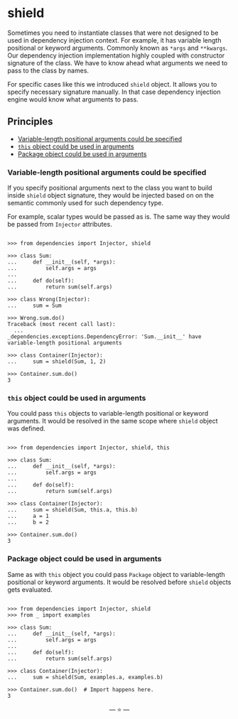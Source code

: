 # shield

Sometimes you need to instantiate classes that were not designed to be used in
dependency injection context. For example, it has variable length positional or
keyword arguments. Commonly known as `*args` and `**kwargs`. Our dependency
injection implementation highly coupled with constructor signature of the class.
We have to know ahead what arguments we need to pass to the class by names.

For specific cases like this we introduced `shield` object. It allows you to
specify necessary signature manually. In that case dependency injection engine
would know what arguments to pass.

## Principles

- [Variable-length positional arguments could be specified](#variable-length-positional-arguments-could-be-specified)
- [`this` object could be used in arguments](#this-object-could-be-used-in-arguments)
- [Package object could be used in arguments](#package-object-could-be-used-in-arguments)

### Variable-length positional arguments could be specified

If you specify positional arguments next to the class you want to build inside
`shield` object signature, they would be injected based on on the semantic
commonly used for such dependency type.

For example, scalar types would be passed as is. The same way they would be
passed from `Injector` attributes.

```pycon

>>> from dependencies import Injector, shield

>>> class Sum:
...     def __init__(self, *args):
...         self.args = args
...
...     def do(self):
...         return sum(self.args)

>>> class Wrong(Injector):
...     sum = Sum

>>> Wrong.sum.do()
Traceback (most recent call last):
  ...
_dependencies.exceptions.DependencyError: 'Sum.__init__' have variable-length positional arguments

>>> class Container(Injector):
...     sum = shield(Sum, 1, 2)

>>> Container.sum.do()
3

```

### `this` object could be used in arguments

You could pass `this` objects to variable-length positional or keyword
arguments. It would be resolved in the same scope where `shield` object was
defined.

```pycon

>>> from dependencies import Injector, shield, this

>>> class Sum:
...     def __init__(self, *args):
...         self.args = args
...
...     def do(self):
...         return sum(self.args)

>>> class Container(Injector):
...     sum = shield(Sum, this.a, this.b)
...     a = 1
...     b = 2

>>> Container.sum.do()
3

```

### Package object could be used in arguments

Same as with `this` object you could pass `Package` object to variable-length
positional or keyword arguments. It would be resolved before `shield` objects
gets evaluated.

```pycon

>>> from dependencies import Injector, shield
>>> from _ import examples

>>> class Sum:
...     def __init__(self, *args):
...         self.args = args
...
...     def do(self):
...         return sum(self.args)

>>> class Container(Injector):
...     sum = shield(Sum, examples.a, examples.b)

>>> Container.sum.do()  # Import happens here.
3

```

<p align="center">&mdash; ⭐ &mdash;</p>
